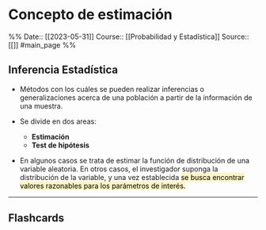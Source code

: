 # Concepto de estimación

%%
Date:: [[2023-05-31]]
Course:: [[Probabilidad y Estadística]]
Source:: [[]]
#main_page 
%%

## Inferencia Estadística
- Métodos con los cuáles se pueden realizar inferencias o generalizaciones acerca de una población a partir de la información de una muestra.
- Se divide en dos areas:
	- **Estimación**
	- **Test de hipótesis**

- En algunos casos se trata de estimar la función de distribución de una variable aleatoria. En otros casos, el investigador suponga la distribución de la variable, y una vez establecida <mark style="background: #FFF3A3A6;">se busca encontrar valores razonables para los parámetros de interés.
</mark>



___
## Flashcards